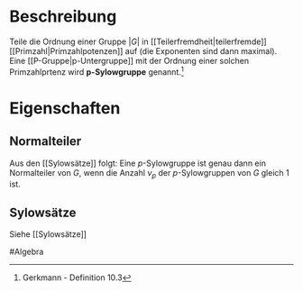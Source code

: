 # Beschreibung
Teile die Ordnung einer Gruppe $|G|$ in [[Teilerfremdheit|teilerfremde]] [[Primzahl|Primzahlpotenzen]] auf (die Exponenten sind dann maximal).
Eine [[P-Gruppe|p-Untergruppe]] mit der Ordnung einer solchen Primzahlprtenz wird **p-Sylowgruppe** genannt.[^1]

# Eigenschaften
## Normalteiler
Aus den [[Sylowsätze]] folgt:
Eine $p$-Sylowgruppe ist genau dann ein Normalteiler von $G$, wenn die Anzahl $\nu_p$ der $p$-Sylowgruppen von $G$ gleich $1$ ist.

## Sylowsätze
Siehe [[Sylowsätze]]


#Algebra 

[^1]: Gerkmann - Definition 10.3